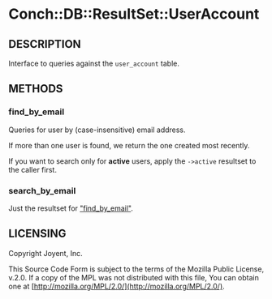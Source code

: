 # Conch::DB::ResultSet::UserAccount

## DESCRIPTION

Interface to queries against the `user_account` table.

## METHODS

### find\_by\_email

Queries for user by (case-insensitive) email address.

If more than one user is found, we return the one created most recently.

If you want to search only for **active** users, apply the `->active` resultset to the
caller first.

### search\_by\_email

Just the resultset for ["find\_by\_email"](#find_by_email).

## LICENSING

Copyright Joyent, Inc.

This Source Code Form is subject to the terms of the Mozilla Public License,
v.2.0. If a copy of the MPL was not distributed with this file, You can obtain
one at [http://mozilla.org/MPL/2.0/](http://mozilla.org/MPL/2.0/).
